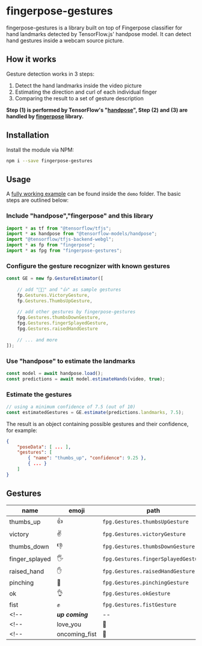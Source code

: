 # fingerpose-gestures

fingerpose-gestures is a library built on top of Fingerpose classifier for hand landmarks detected by TensorFlow.js' handpose model. It can detect hand gestures inside a webcam source picture.

## How it works

Gesture detection works in 3 steps:

1. Detect the hand landmarks inside the video picture
2. Estimating the direction and curl of each individual finger
3. Comparing the result to a set of gesture description

**Step (1) is performed by TensorFlow's "[handpose](https://www.npmjs.com/package/@tensorflow-models/handpose)",
 Step (2) and (3) are handled by [fingerpose](https://www.npmjs.com/package/fingerpose) library.**

## Installation

Install the module via NPM:

```sh
npm i --save fingerpose-gestures
```

## Usage

A [fully working example](https://github.com/mAminP/fingerpose-gestures/tree/main/demo) can be found inside the `demo` folder. The basic steps are outlined below:

### Include "handpose","fingerpose" and this library

```js
import * as tf from "@tensorflow/tfjs";
import * as handpose from "@tensorflow-models/handpose";
import "@tensorflow/tfjs-backend-webgl";
import * as fp from "fingerpose";
import * as fpg from "fingerpose-gestures";

```

### Configure the gesture recognizer with known gestures

```js
const GE = new fp.GestureEstimator([
    
    // add "✌🏻" and "👍" as sample gestures
    fp.Gestures.VictoryGesture,
    fp.Gestures.ThumbsUpGesture,
    
    // add other gestures by fingerpose-gestures 
    fpg.Gestures.thumbsDownGesture,
    fpg.Gestures.fingerSplayedGesture,
    fpg.Gestures.raisedHandGesture
    
    // ... and more
]);
```

### Use "handpose" to estimate the landmarks

```js
const model = await handpose.load();
const predictions = await model.estimateHands(video, true);
```

### Estimate the gestures

```js
// using a minimum confidence of 7.5 (out of 10)
const estimatedGestures = GE.estimate(predictions.landmarks, 7.5);
```

The result is an object containing possible gestures and their confidence, for example:

```json
{
    "poseData": [ ... ],
    "gestures": [
        { "name": "thumbs_up", "confidence": 9.25 },
        { ... }
    ]
}
```

## Gestures

| name            | emoji | path                                |
| --------------- | ----- | ----------------------------------- |
| thumbs_up       | 👍     | `fpg.Gestures.thumbsUpGesture`      |
| victory         | ✌     | `fpg.Gestures.victoryGesture`       |
| thumbs_down     | 👎     | `fpg.Gestures.thumbsDownGesture`    |
| finger_splayed  | 🖐     | `fpg.Gestures.fingerSplayedGesture` |
| raised_hand     | ✋     | `fpg.Gestures.raisedHandGesture`    |
| pinching        | 🤏     | `fpg.Gestures.pinchingGesture`      |
| ok              | 👌     | `fpg.Gestures.okGesture`            |
| fist            | ✊     | `fpg.Gestures.fistGesture`            |
<!-- | ***up coming*** | --    | --                                  | -->
<!-- | love_you        | 🤟     | `fpg.Gestures.loveYouGesture`       | -->
<!-- | oncoming_fist        | 👊     | `fpg.Gestures.oncomingFistGesture`       | -->
